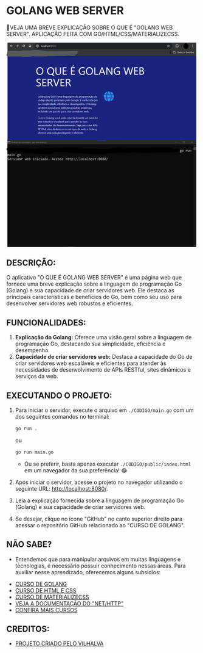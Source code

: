 # GOLANG WEB SERVER
🎈VEJA UMA BREVE EXPLICAÇÃO SOBRE O QUE É "GOLANG WEB SERVER". APLICAÇÃO FEITA COM GO/HTML/CSS/MATERIALIZECSS.

<img src="./IMAGENS/FOTO_1.png" align="center" width="500"> <br>
<img src="./IMAGENS/FOTO_2.png" align="center" width="500"> <br>

## DESCRIÇÃO:
O aplicativo "O QUE É GOLANG WEB SERVER" é uma página web que fornece uma breve explicação sobre a linguagem de programação Go (Golang) e sua capacidade de criar servidores web. Ele destaca as principais características e benefícios do Go, bem como seu uso para desenvolver servidores web robustos e eficientes.

## FUNCIONALIDADES:
1. **Explicação do Golang:** Oferece uma visão geral sobre a linguagem de programação Go, destacando sua simplicidade, eficiência e desempenho.
2. **Capacidade de criar servidores web:** Destaca a capacidade do Go de criar servidores web escaláveis e eficientes para atender às necessidades de desenvolvimento de APIs RESTful, sites dinâmicos e serviços da web.

## EXECUTANDO O PROJETO:
1. Para iniciar o servidor, execute o arquivo em `./CODIGO/main.go` com um dos seguintes comandos no terminal:
   ```bash
   go run .
   ```
   ou
   ```bash
   go run main.go
   ```

   - Ou se preferir, basta apenas executar `./CODIGO/public/index.html` em um navegador da sua preferência! 😂

2. Após iniciar o servidor, acesse o projeto no navegador utilizando o seguinte URL: [http://localhost:8080/](http://localhost:8080/).

3. Leia a explicação fornecida sobre a linguagem de programação Go (Golang) e sua capacidade de criar servidores web.

4. Se desejar, clique no ícone "GitHub" no canto superior direito para acessar o repositório GitHub relacionado ao "CURSO DE GOLANG".

## NÃO SABE?
- Entendemos que para manipular arquivos em muitas linguagens e tecnologias, é necessário possuir conhecimento nessas áreas. Para auxiliar nesse aprendizado, oferecemos alguns subsidios:
* [CURSO DE GOLANG](https://github.com/VILHALVA/CURSO-DE-GOLANG)
* [CURSO DE HTML E CSS](https://github.com/VILHALVA/CURSO-DE-HTML-E-CSS)
* [CURSO DE MATERIALIZECSS](https://github.com/VILHALVA/CURSO-DE-MATERIALIZECSS)
* [VEJA A DOCUMENTAÇÃO DO "NET/HTTP"](https://pkg.go.dev/net/http)
* [CONFIRA MAIS CURSOS](https://github.com/VILHALVA?tab=repositories&q=+topic:CURSO)

## CREDITOS:
- [PROJETO CRIADO PELO VILHALVA](https://github.com/VILHALVA)

